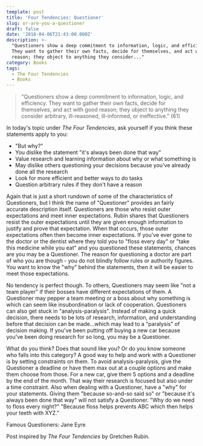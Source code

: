 ```yaml
---
template: post
title: 'Four Tendencies: Questioner'
slug: or-are-you-a-questioner
draft: false
date: '2018-04-06T21:43:00.000Z'
description: >-
  "Questioners show a deep commitment to information, logic, and efficiency.
  They want to gather their own facts, decide for themselves, and act with good
  reason; they object to anything they consider..."
category: Books
tags:
  - The Four Tendencies
  - Books
---
```


> "Questioners show a deep commitment to information, logic, and efficiency. They want to gather their own facts, decide for themselves, and act with good reason; they object to anything they consider arbitrary, ill-reasoned, ill-informed, or ineffective." (61)

In today's topic under *The Four Tendencies*, ask yourself if you think these statements apply to you:

- "But why?"
- You dislike the statement "it's always been done that way"
- Value research and learning information about why or what something is
- May dislike others questioning your decisions because you've already done all the research
- Look for more efficient and better ways to do tasks
- Question arbitrary rules if they don't have a reason

Again that is just a short rundown of some of the characteristics of Questioners, but I think the name of "Questioner" provides an fairly accurate description itself. Questioners are those who resist outer expectations and meet inner expectations. Rubin shares that Questioners resist the outer expectations until they are given enough information to justify and prove that expectation. When that occurs, those outer expectations often then become inner expectations. If you've ever gone to the doctor or the dentist where they told you to "floss every day" or "take this medicine while you eat" and you questioned these statements, chances are you may be a Questioner. The reason for questioning a doctor are part of who you are though - you do not blindly follow rules or authority figures. You want to know the "why" behind the statements, then it will be easier to meet those expectations.

No tendency is perfect though. To others, Questioners may seem like "not a team player" if their bosses have different expectations of them. A Questioner may pepper a team meeting or a boss about why something is which can seem like insubordination or lack of cooperation. Questioners can also get stuck in "analysis-paralysis". Instead of making a quick decision, there needs to be lots of research, information, and understanding before that decision can be made...which may lead to a "paralysis" of decision making. If you've been putting off buying a new car because you've been doing research for so long, you may be a Questioner.

What do you think? Does that sound like you? Or do you know someone who falls into this category? A good way to help and work with a Questioner is by setting constraints on them. To avoid analysis-paralysis, give the Questioner a deadline or have them max out at a couple options and make them choose from those. For a new car, give them 5 options and a deadline by the end of the month. That way their research is focused but also under a time constraint. Also when dealing with a Questioner, have a "why" for your statements. Giving them "because so-and-so said so" or "because it's always been done that way" will not satisfy a Questioner. "Why do we need to floss every night?" "Because floss helps prevents ABC which then helps your teeth with XYZ."


Famous Questioners: Jane Eyre


Post inspired by *The Four Tendencies* by Gretchen Rubin.
